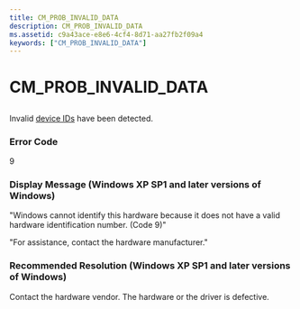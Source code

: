 ```yaml
---
title: CM_PROB_INVALID_DATA
description: CM_PROB_INVALID_DATA
ms.assetid: c9a43ace-e8e6-4cf4-8d71-aa27fb2f09a4
keywords: ["CM_PROB_INVALID_DATA"]
---
```


# CM_PROB_INVALID_DATA


## <a href="" id="ddk-cm-prob-invalid-data-dg"></a>


Invalid [device IDs](device-ids.md) have been detected.

### Error Code

9

### Display Message (Windows XP SP1 and later versions of Windows)

"Windows cannot identify this hardware because it does not have a valid hardware identification number. (Code 9)"

"For assistance, contact the hardware manufacturer."

### Recommended Resolution (Windows XP SP1 and later versions of Windows)

Contact the hardware vendor. The hardware or the driver is defective.

 

 





